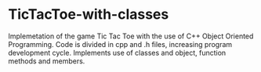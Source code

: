 # TicTacToe-with-classes
Implemetation of the game Tic Tac Toe with the use of C++ Object Oriented Programming. 
Code is divided in cpp and .h files, increasing program development cycle. 
Implements use of classes and object, function methods and members.
